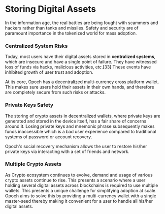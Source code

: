 # Storing Digital Assets

In the information age, the real battles are being fought with scammers and hackers rather than tanks and missiles. Safety and security are of paramount importance in the tokenized world for mass adoption.

### Centralized System Risks 

Today, most users have their digital assets stored in **centralized systems,** which are insecure and have a single point of failure. They have witnessed loss of funds via hacks, malicious activities, etc.\[33\] These events have inhibited growth of user trust and adoption.

At its core, Opoch has a decentralized multi-currency cross platform wallet. This makes sure users hold their assets in their own hands, and therefore are completely secure from such risks or attacks.

### Private Keys Safety

The storing of crypto assets in decentralized wallets, where private keys are generated and stored in the device itself, has a fair share of concerns around it. Losing private keys and mnemonic phrase subsequently makes funds inaccessible which is a bad user experience compared to traditional systems of password or account recovery. 

Opoch's social recovery mechanism allows the user to restore his/her private keys via interacting with a set of friends and network.

### Multiple Crypto Assets

As Crypto ecosystem continues to evolve, demand and usage of various crypto assets continue to rise. This presents a scenario where a user holding several digital assets across blockchains is required to use multiple wallets. This presents a unique challenge for simplifying adoption at scale. Opoch aims to solve this by providing a multi-currency wallet with a single master-seed thereby making it convenient for a user to handle all his/her digital assets.

### 

### 

